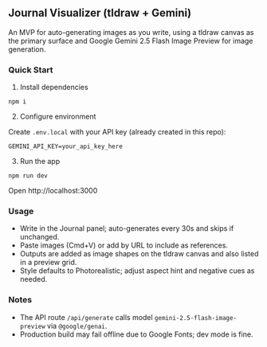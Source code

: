 ## Journal Visualizer (tldraw + Gemini)

An MVP for auto-generating images as you write, using a tldraw canvas as the primary surface and Google Gemini 2.5 Flash Image Preview for image generation.

### Quick Start

1) Install dependencies

```
npm i
```

2) Configure environment

Create `.env.local` with your API key (already created in this repo):

```
GEMINI_API_KEY=your_api_key_here
```

3) Run the app

```
npm run dev
```

Open http://localhost:3000

### Usage

- Write in the Journal panel; auto-generates every 30s and skips if unchanged.
- Paste images (Cmd+V) or add by URL to include as references.
- Outputs are added as image shapes on the tldraw canvas and also listed in a preview grid.
- Style defaults to Photorealistic; adjust aspect hint and negative cues as needed.

### Notes

- The API route `/api/generate` calls model `gemini-2.5-flash-image-preview` via `@google/genai`.
- Production build may fail offline due to Google Fonts; dev mode is fine.
